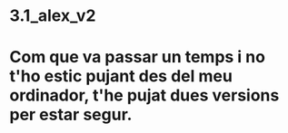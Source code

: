# 3.1_alex_v2
# Com que va passar un temps i no t'ho estic pujant des del meu ordinador, t'he pujat dues versions per estar segur.
